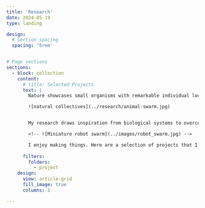 ```yaml
---
title: 'Research'
date: 2024-05-19
type: landing

design:
  # Section spacing
  spacing: '5rem'


# Page sections
sections:
  - block: collection
    content:
      # title: Selected Projects
      text: |
        Nature showcases small organisms with remarkable individual locomotion and collective behaviors – from hummingbirds demonstrating great agility and precise hovering, to schools of fish navigating thousands of miles in adaptive group patterns. Imagine replicating such feats with swarms of small robots.

        ![natural collectives](../research/animal-swarm.jpg)


        My research draws inspiration from biological systems to overcome the challenges in miniaturize robotic swarms. I aim to develop cost-effective, small-scale robots for practical applications, such as exploring cluttered environments, monitoring ecosystems, and gathering high-resolution ocean observations.

        <!-- ![Miniature robot swarm](../images/robot_swarm.jpg) -->

        I enjoy making things. Here are a selection of projects that I have worked on over the years.
      
      filters:
        folders:
          - project
    design:
      view: article-grid
      fill_image: true
      columns: 1

---
```




